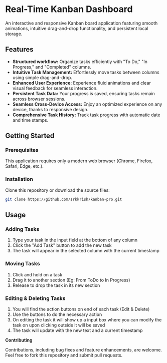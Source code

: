 # Real-Time Kanban Dashboard

An interactive and responsive Kanban board application featuring smooth animations, intuitive drag-and-drop functionality, and persistent local storage.

## Features

* **Structured workflow:** Organize tasks efficiently with "To Do," "In Progress," and "Completed" columns.
* **Intuitive Task Management:** Effortlessly move tasks between columns using simple drag-and-drop.
* **Enhanced User Experience:** Experience fluid animations and clear visual feedback for seamless interaction.
* **Persistent Task Data:** Your progress is saved, ensuring tasks remain across browser sessions.
* **Seamless Cross-Device Access:** Enjoy an optimized experience on any device, thanks to responsive design.
* **Comprehensive Task History:** Track task progress with automatic date and time stamps.

## Getting Started

### Prerequisites

This application requires only a modern web browser (Chrome, Firefox, Safari, Edge, etc.).

### Installation

Clone this repository or download the source files:

```bash
git clone https://github.com/srkkrish/kanban-pro.git
```

## Usage

### Adding Tasks
  1. Type your task in the input field at the bottom of any column
  2. Click the "Add Task" button to add the new task
  3. The task will appear in the selected column with the current timestamp
### Moving Tasks
  1. Click and hold on a task
  2. Drag it to another section (Eg: From ToDo to In Progress)
  3. Release to drop the task in its new section
### Editing & Deleting Tasks
  1. You will find the action buttons on end of each task (Edit & Delete)
  2. Use the buttons to do the necessary action
  3. On editing the task it will show up a input box where you can modify the task on upon clicking outside it will be saved
  4. The task will update with the new text and a current timestamp

**Contributing**
  
  Contributions, including bug fixes and feature enhancements, are welcome. Feel free to fork this repository and submit pull requests.
